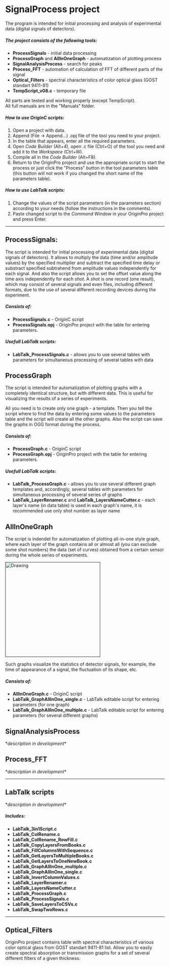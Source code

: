 
SignalProcess project
=====================

The program is intended for initial processing and analysis of experimental data (digital signals of detectors).

##### The project consists of the following tools:
* **ProcessSignals** - initial data processing
* **ProcessGraph** and **AllInOneGraph** - automatization of plotting process
* **SignalAnalysisProcess** - search for peaks
* **Process_FFT** - automation of calculation of FFT of different parts of the signal
* **Optical_Filters** - spectral characteristics of color optical glass (GOST standart 9411-81)
* **TempScript_v08.c** - temporary file 

All parts are tested and working properly (except TempScript).  
All full manuals are in the "Manuals" folder.

##### How to use OriginC scripts:
1. Open a project with data.
2. Append (File -> Append...) .opj file of the tool you need to your project.
3. In the table that appears, enter all the required parameters.
4. Open *Code Builder* (Alt+4), open .c file (Ctrl+O) of the tool you need and add it to the *Workspace* (Ctrl+W).
5. Compile all in the *Code Builder* (Alt+F8).
6. Return to the OriginPro project and use the appropriate script to start the process or just click the "Process" button in the tool parameters table (this button will not work if you changed the short name of the parameters table).

##### How to use LabTalk scripts:
1. Change the values of the script parameters (in the parameters section) according to your needs (follow the instructions in the comments).
2. Paste changed script to the *Command Window* in your OriginPro project and press Enter.

---

## ProcessSignals:

The script is intended for initial processing of experimental data (digital signals of detectors).
It allows to multiply the data (time and/or amplitude values) by the specified multiplier and subtract the specified time delay or substract specified subtrahend from amplitude values independently for each signal. And also the script allows you to set the offset value along the time axis independently for each *shot*. A *shot* is one record (one result), which may consist of several signals and even files, including different formats, due to the use of several different recording devices during the experiment.


##### Consists of: 
* **ProcessSignals.c** - OriginC script
* **ProcessSignals.opj** - OriginPro project with the table for entering parameters.

##### Usefull LabTalk scripts:
* **LabTalk_ProcessSignals.c** - allows you to use several tables with parameters for simultaneous processing of several tables with data

## ProcessGraph

The script is intended for automatization of plotting graphs with a completely identical structure, but with different data. This is useful for visualizing the results of a series of experiments.  

All you need is to create only one graph - a template. Then you tell the script where to find the data by entering some values to the parameters table and the script will create all the other graphs. Also the script can save the graphs in OGG format during the process.

##### Consists of: 
* **ProcessGraph.c** - OriginC script
* **ProcessGraph.opj** - OriginPro project with the table for entering parameters.

##### Usefull LabTalk scripts:
* **LabTalk_ProcessGraph.c** - allows you to use several different graph templates and, accordingly, several tables with parameters for simultaneous processing of several series of graphs
* **LabTalk_LayerRenamer.c** and **LabTalk_LayersNameCutter.c** - each layer's name (in data table) is used in each graph's name, it is recommended use only shot number as layer name


## AllInOneGraph

The script is indendet for automatization of plotting all-in-one style graph, where each layer of the graph contains all or almost all (you can exclude some shot numbers) the data (set of curves) obtained from a certain sensor during the whole series of experiments. 

[<img src="" title="An example of AllInOne graph" alt="Drawing" width="300">]()

Such graphs visualize the statistics of detector signals, for example, the time of appearance of a signal, the fluctuation of its shape, etc.

##### Consists of: 
* **AllInOneGraph.c** - OriginC script 
* **LabTalk_GraphAllInOne_single.c** - LabTalk editable script for entering parameters (for one graph)
* **LabTalk_GraphAllInOne_multiple.c** - LabTalk editable script for entering parameters (for several different graphs)

## SignalAnalysisProcess

\**description in development*\*

## Process_FFT

\**description in development*\*

---

## LabTalk scripts

\**description in development*\*

##### Includes:
* **LabTalk_3in1Script.c**                
* **LabTalk_ColRename.c**                 
* **LabTalk_ColRename_RowFill.c**         
* **LabTalk_CopyLayersFromBooks.c**       
* **LabTalk_FillColumnsWithSequence.c**   
* **LabTalk_GetLayersToMultipleBooks.c**  
* **LabTalk_GetLayersToOneNewBook.c**     
* **LabTalk_GraphAllInOne_multiple.c**    
* **LabTalk_GraphAllInOne_single.c**
* **LabTalk_InvertColumnValues.c**
* **LabTalk_LayerRenamer.c**
* **LabTalk_LayersNameCutter.c**
* **LabTalk_ProcessGraph.c**
* **LabTalk_ProcessSignals.c**
* **LabTalk_SaveLayersToCSVs.c**
* **LabTalk_SwapTwoRows.c**

---

## Optical_Filters

OriginPro project contains table with spectral characteristics of various color optical glass from GOST standart 9411-81 list.
Allow you to easily create spectral absorption or transmission graphs for a set of several different filters of a given thickness.